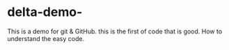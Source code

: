  # delta-demo-
This is a demo for git &amp; GitHub.
this is the first of code that is good.
How to understand the easy code.
